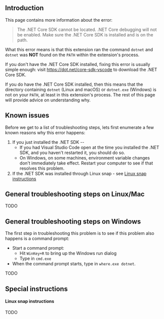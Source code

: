 ## Introduction

This page contains more information about the error:

> The .NET Core SDK cannot be located. .NET Core debugging will not be enabled. Make sure the .NET Core SDK is installed and is on the path.

What this error means is that this extension ran the command `dotnet` and `dotnet` was **NOT** found on the `PATH` within the extension's process.

If you don't have the .NET Core SDK installed, fixing this error is usually simple enough: visit https://dot.net/core-sdk-vscode to download the .NET Core SDK.

If you do have the .NET Core SDK installed, then this means that the directory containing `dotnet` (Linux and macOS) or `dotnet.exe` (Windows) is not on your `PATH`, at least in this extension's process. The rest of this page will provide advice on understanding why.

## Known issues

Before we get to a list of troubleshooting steps, lets first enumerate a few known reasons why this error happens:

1. If you just installed the .NET SDK --
   * If you had Visual Studio Code open at the time you installed the .NET SDK, and you haven't restarted it, you should do so.
   * On Windows, on some machines, environment variable changes don't immediately take effect. Restart your computer to see if that resolves this problem.
2. If the .NET SDK was installed through Linux snap - see [Linux snap instructions](#linux-snap-instructions)

## General troubleshooting steps on Linux/Mac

TODO

## General troubleshooting steps on Windows

The first step in troubleshooting this problem is to see if this problem also happens is a command prompt:

* Start a command prompt:
    * Hit `WinKey+R` to bring up the Windows run dialog
    * Type in `cmd.exe`
* When the command prompt starts, type in `where.exe dotnet`. 

TODO

## Special instructions

#### Linux snap instructions

TODO